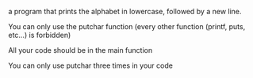 a program that prints the alphabet in lowercase, followed by a new line.



You can only use the putchar function (every other function (printf, puts, etc…) is forbidden)

All your code should be in the main function

You can only use putchar three times in your code
